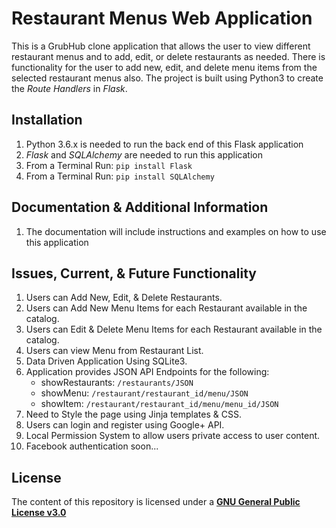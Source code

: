 # Restaurant Menus Web Application
This is a GrubHub clone application that allows the user to view different restaurant menus and to add, edit, or delete restaurants as needed. There is functionality for the user to add new, edit, and delete menu items from the selected restaurant menus also. The project is built using Python3 to create the _Route Handlers_ in _Flask_.

## Installation
1. Python 3.6.x is needed to run the back end of this Flask application
2. *Flask* and *SQLAlchemy* are needed to run this application
3. From a Terminal Run: `pip install Flask`
4. From a Terminal Run: `pip install SQLAlchemy`

## Documentation & Additional Information
1. The documentation will include instructions and examples on how to use this application

## Issues, Current, & Future Functionality
1. Users can Add New, Edit, & Delete Restaurants.
2. Users can Add New Menu Items for each Restaurant available in the catalog.
3. Users can Edit & Delete Menu Items for each Restaurant available in the catalog.
4. Users can view Menu from Restaurant List.
5. Data Driven Application Using SQLite3.
6. Application provides JSON API Endpoints for the following:
	* showRestaurants: `/restaurants/JSON`
	* showMenu: `/restaurant/restaurant_id/menu/JSON`
	* showItem: `/restaurant/restaurant_id/menu/menu_id/JSON`
7. Need to Style the page using Jinja templates & CSS.
8. Users can login and register using Google+ API.
9. Local Permission System to allow users private access to user content.
10. Facebook authentication soon...

## License
The content of this repository is licensed under a [**GNU General Public License v3.0**](https://choosealicense.com/licenses/gpl-3.0)
